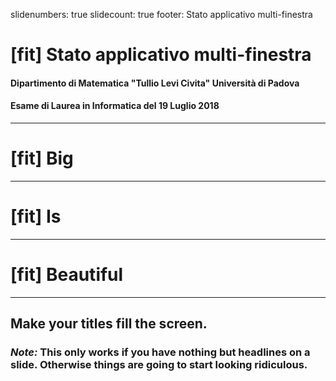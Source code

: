 slidenumbers: true
slidecount: true
footer: Stato applicativo multi-finestra

# [fit] Stato applicativo multi-finestra

#### Dipartimento di Matematica "Tullio Levi Civita" Università di Padova

#### Esame di Laurea in Informatica del 19 Luglio 2018

---

# [fit] Big

---

# [fit] Is

---

# [fit] Beautiful 

---

## Make your titles fill the screen.

### _Note:_ This only works if you have nothing but headlines on a slide. Otherwise things are going to start looking ridiculous.

